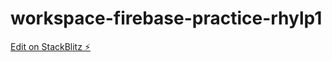 # workspace-firebase-practice-rhylp1

[Edit on StackBlitz ⚡️](https://stackblitz.com/edit/workspace-firebase-practice-rhylp1)